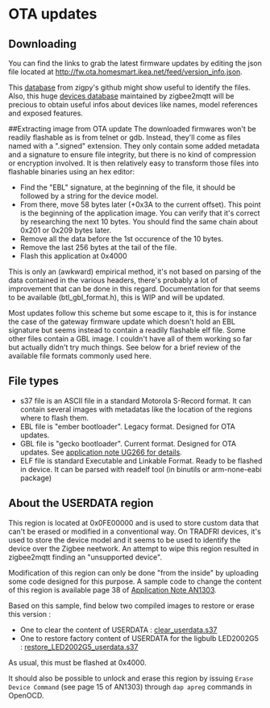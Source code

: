 
# <a>OTA updates</a>

## Downloading
You can find the links to grab the latest firmware updates by editing the json file located at http://fw.ota.homesmart.ikea.net/feed/version_info.json.

This [database](https://github.com/zigpy/zigpy/discussions/660) from zigpy's github might show useful to identify the files.
Also, this huge [devices database](https://www.zigbee2mqtt.io/supported-devices/#v=IKEA) maintained by zigbee2mqtt will be precious to obtain useful infos about devices like names, model references and exposed features.

##Extracting image from OTA update
The downloaded firmwares won't be readily flashable as is from telnet or gdb. Instead, they'll come as files named with a ".signed" extension.
They only contain some added metadata and a signature to ensure file integrity, but there is no kind of compression or encryption involved.
It is then relatively easy to transform those files into flashable binaries using an hex editor:

* Find the "EBL" signature, at the beginning of the file, it should be followed by a string for the device model.  
* From there, move 58 bytes later (+0x3A to the current offset). This point is the beginning of the application image. You can verify that it's correct by researching the next 10 bytes. You should find the same chain about 0x201 or 0x209 bytes later.
* Remove all the data before the 1st occurence of the 10 bytes.
* Remove the last 256 bytes at the tail of the file.
* Flash this application at 0x4000

This is only an (awkward) empirical method, it's not based on parsing of the data contained in the various headers, there's probably a lot of improvement that can be done in this regard. Documentation for that seems to be available (btl_gbl_format.h), this is WIP and will be updated.

Most updates follow this scheme but some escape to it, this is for instance the case of the gateway firmware update which doesn't hold an EBL signature but seems instead to contain a readily flashable elf file. Some other files contain a GBL image.
I couldn't have all of them working so far but actually didn't try much things.
See below for a brief review of the available file formats commonly used here.


## File types
* s37 file is an ASCII file in a standard Motorola S-Record format. It can contain several images with metadatas like the location of the regions where to flash them.
* EBL file is "ember bootloader". Legacy format. Designed for OTA updates.
* GBL file is "gecko bootloader". Current format. Designed for OTA updates. See [application note UG266 for details](https://www.silabs.com/documents/public/user-guides/ug266-gecko-bootloader-user-guide.pdf).
* ELF file is standard Executable and Linkable Format. Ready to be flashed in device. It can be parsed with readelf tool (in binutils or arm-none-eabi package)



## About the USERDATA region
This region is located at 0x0FE00000 and is used to store custom data that can't be erased or modified in a conventional way.
On TRADFRI devices, it's used to store the device model and it seems to be used to identify the device over the Zigbee neetwork. An attempt to wipe this region resulted in zigbee2mqtt finding an "unsupported device".

Modification of this region can only be done "from the inside" by uploading some code designed for this purpose.
A sample code to change the content of this region is available page 38 of [Application Note AN1303](https://www.silabs.com/documents/public/application-notes/an1303-efr32-dci-swd-programming.pdf).

Based on this sample, find below two compiled images to restore or erase this version :

* One to clear the content of USERDATA : [clear_userdata.s37](Tools/clear_userdata.37)
* One to restore factory content of USERDATA for the ligbulb LED2002G5 : [restore_LED2002G5_userdata.s37](Tools/restore_LED2002G5_userdata.s37)


As usual, this must be flashed at 0x4000.

It should also be possible to unlock and erase this region by issuing ```Erase Device Command``` (see page 15 of AN1303)
through ```dap apreg``` commands in OpenOCD.
